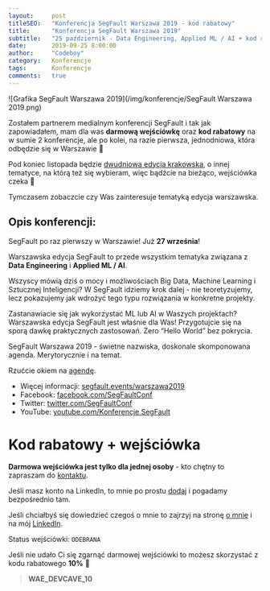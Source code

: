 ```yaml
---
layout:     post
titleSEO:   "Konferencja SegFault Warszawa 2019 - kod rabatowy"
title:      "Konferencja SegFault Warszawa 2019"
subtitle:   "25 październik - Data Engineering, Applied ML / AI + kod rabatowy i darmowa wejściówka"
date:       2019-09-25 8:00:00
author:     "Codeboy"
category:   Konferencje
tags:       Konferencje
comments:   true
---
```


![Grafika SegFault Warszawa 2019](/img/konferencje/SegFault Warszawa 2019.png)

Zostałem partnerem medialnym konferencji SegFault i tak jak zapowiadałem, mam dla was **darmową wejściówkę** oraz **kod rabatowy** na w sumie 2 konferencje, ale po kolei, na razie pierwsza, jednodniowa, która odbędzie się w Warszawie :slightly_smiling_face:

Pod koniec listopada będzie [dwudniowa edycja krakowska](https://segfault.events/krakow2019/), o innej tematyce, na którą też się wybieram, więc bądźcie na bieżąco, wejściówka czeka :slightly_smiling_face:

Tymczasem zobaczcie czy Was zainteresuje tematyką edycja warszawska.

## Opis konferencji:

SegFault po raz pierwszy w Warszawie! Już **27 września**!

Warszawska edycja SegFault to przede wszystkim tematyka związana z **Data Engineering** i **Applied ML / AI**.

Wszyscy mówią dziś o mocy i możliwościach Big Data, Machine Learning i Sztucznej Inteligencji? W SegFault idziemy krok dalej - nie teoretyzujemy, lecz pokazujemy jak wdrożyć tego typu rozwiązania w konkretne projekty.

Zastanawiacie się jak wykorzystać ML lub AI w Waszych projektach? Warszawska edycja SegFault jest właśnie dla Was! Przygotujcie się na sporą dawkę praktycznych zastosowań. Zero “Hello World” bez pokrycia.

SegFault Warszawa 2019 - świetne nazwiska, doskonale skomponowana agenda. Merytorycznie i na temat.

Rzućcie okiem na [agendę](https://segfault.events/warszawa2019/#schedule).

- Więcej informacji: [segfault.events/warszawa2019](https://segfault.events/warszawa2019/)
- Facebook: [facebook.com/SegFaultConf](https://www.facebook.com/SegFaultConf/)
- Twitter: [twitter.com/SegFaultConf](https://twitter.com/SegFaultConf)
- YouTube: [youtube.com/Konferencje SegFault](https://www.youtube.com/Konferencje%20SegFault)

# Kod rabatowy + wejściówka

**Darmowa wejściówka jest tylko dla jednej osoby** - kto chętny to zapraszam do [kontaktu](/kontakt).

Jeśli masz konto na LinkedIn, to mnie po prostu [dodaj](https://www.linkedin.com/in/marcin-lasota/) i pogadamy bezpośrednio tam.

Jeśli chciałbyś się dowiedzieć czegoś o mnie to zajrzyj na stronę [o mnie](/o-mnie) i na mój [LinkedIn](https://www.linkedin.com/in/marcin-lasota/).

Status wejściówki: `ODEBRANA`

Jeśli nie udało Ci się zgarnąć darmowej wejściówki to możesz skorzystać z kodu rabatowego **10%** :slightly_smiling_face:

> **WAE_DEVCAVE_10**
